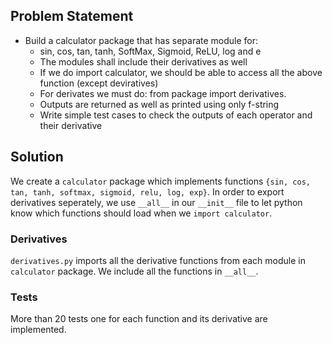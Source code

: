 ## Problem Statement
* Build a calculator package that has separate module for:
    * sin, cos, tan, tanh, SoftMax, Sigmoid, ReLU, log and e
    * The modules shall include their derivatives as well
    * If we do import calculator, we should be able to access all the above function (except deviratives)
    * For derivates we must do: from package import derivatives. 
    * Outputs are returned as well as printed using only f-string
    * Write simple test cases to check the outputs of each operator and their derivative

## Solution
We create a `calculator` package which implements functions `{sin, cos, tan, tanh, softmax, sigmoid, relu, log, exp}`. In order to export derivatives seperately, we use `__all__` in our `__init__` file to let python know which functions should load when we `import calculator`. 

### Derivatives
`derivatives.py` imports all the derivative functions from each module in `calculator` package. We include all the functions in `__all__`. 

### Tests
More than 20 tests one for each function and its derivative are implemented.



